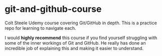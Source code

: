 # git-and-github-course
Colt Steele Udemy course covering Git/GitHub in depth. This is a practice repo for learning to navigate each.

I would **highly recommend** this course if you find yourself struggling with some of the inner workings of Git and GitHub. He really has done an incredible job of explaining this and making it easier to understand.
